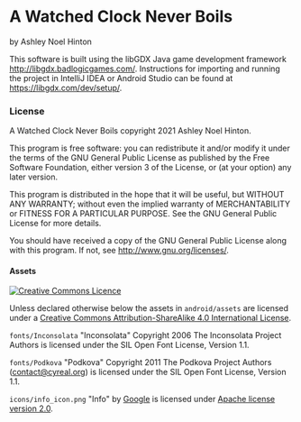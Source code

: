 # A Watched Clock Never Boils

by Ashley Noel Hinton

This software is built using the libGDX Java game development
framework <http://libgdx.badlogicgames.com/>. Instructions for
importing and running the project in IntelliJ IDEA or Android Studio
can be found at <https://libgdx.com/dev/setup/>.

### License

A Watched Clock Never Boils copyright 2021 Ashley Noel Hinton.

This program is free software: you can redistribute it and/or modify
it under the terms of the GNU General Public License as published by
the Free Software Foundation, either version 3 of the License, or (at
your option) any later version.
          
This program is distributed in the hope that it will be useful, but
WITHOUT ANY WARRANTY; without even the implied warranty of
MERCHANTABILITY or FITNESS FOR A PARTICULAR PURPOSE.  See the GNU
General Public License for more details.
          
You should have received a copy of the GNU General Public License
along with this program.  If not, see <http://www.gnu.org/licenses/>.

#### Assets

[![Creative Commons Licence](https://i.creativecommons.org/l/by-sa/4.0/88x31.png)](http://creativecommons.org/licenses/by-sa/4.0/)

Unless declared otherwise below the assets in `android/assets` are licensed 
under a [Creative Commons Attribution-ShareAlike 4.0 International 
License](http://creativecommons.org/licenses/by-sa/4.0/).

`fonts/Inconsolata` "Inconsolata" Copyright 2006 The Inconsolata Project Authors is licensed 
under the SIL Open Font License, Version 1.1.

`fonts/Podkova` "Podkova" Copyright 2011 The Podkova Project Authors (contact@cyreal.org) is 
licensed under the SIL Open Font License, Version 1.1.

`icons/info_icon.png` "Info" by [Google](https://material.io/resources/icons)
is licensed under
[Apache license version 2.0](https://www.apache.org/licenses/LICENSE-2.0.html).
